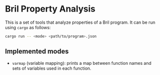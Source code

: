 # Bril Property Analysis

This is a set of tools that analyze properties of a Bril program. It can be run using `cargo` as follows:

```sh
cargo run -- <mode> <path/to/program>.json
```

## Implemented modes

- `varmap` (variable mapping): prints a map between function names and sets of variables used in each function.
